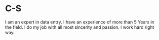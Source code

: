 # C-S
I am an expert in data entry. I have an experience of more than 5 Years in the field. I do my job with all most sincerity and passion. I work hard right way.
